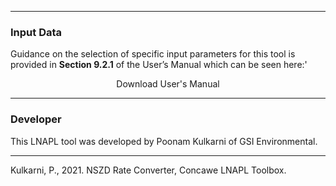 <hr class="featurette-divider">

<h3> Input Data </h3>

Guidance on the selection of specific input parameters for this tool is provided in <b>Section 9.2.1</b> of the User’s Manual which can be seen here:'

<div style = "text-align:center;">
<a class="btn btn-default btn btn-default shiny-download-link shiny-bound-output button1" onclick="window.open('https://www.concawe.eu/wp-content/uploads/Rpt_22-5.pdf#page=62')" role="button">Download User's Manual</a>
</div>

<hr class="featurette-divider">

<h3> Developer </h3>  

This LNAPL tool was developed by Poonam Kulkarni of GSI Environmental.

<hr class="featurette-divider">

Kulkarni, P., 2021. NSZD Rate Converter, Concawe LNAPL Toolbox.